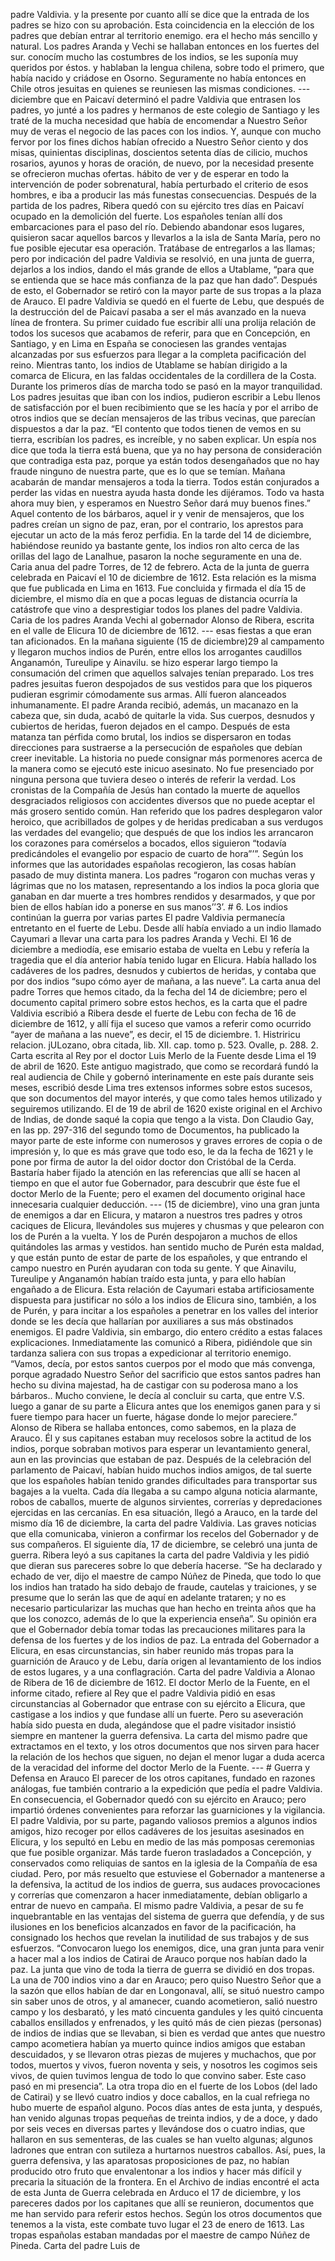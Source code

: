 padre Valdivia. y la presente por cuanto allí se dice que la entrada de los padres se hizo con su aprobación. Esta coincidencia en la elección de los padres que debían entrar al territorio enemigo. era el hecho más sencillo y natural. Los padres Aranda y Vechi se hallaban entonces en los fuertes del sur. conocím mucho las costumbres de los indios, se les suponía muy queridos por éstos. y hablaban la lengua chilena, sobre todo el primero, que había nacido y criádose en Osorno. Seguramente no había entonces en Chile otros jesuitas en quienes se reuniesen las mismas condiciones. --- diciembre que en Paicaví determinó el padre Valdivia que entrasen los padres, yo junté a los padres y hermanos de este colegio de Santiago y les traté de la mucha necesidad que había de encomendar a Nuestro Señor muy de veras el negocio de las paces con los indios. Y, aunque con mucho fervor por los fines dichos habían ofrecido a Nuestro Señor ciento y dos misas, quinientas disciplinas, doscientos setenta días de cilicio, muchos rosarios, ayunos y horas de oración, de nuevo, por la necesidad presente se ofrecieron muchas ofertas. hábito de ver y de esperar en todo la intervención de poder sobrenatural, había perturbado el criterio de esos hombres, e iba a producir las más funestas consecuencias. Después de la partida de los padres, Ribera quedó con su ejército tres días en Paicaví ocupado en la demolición del fuerte. Los españoles tenían allí dos embarcaciones para el paso del río. Debiendo abandonar esos lugares, quisieron sacar aquellos barcos y llevarlos a la isla de Santa María, pero no fue posible ejecutar esa operación. Tratábase de entregarlos a las llamas; pero por indicación del padre Valdivia se resolvió, en una junta de guerra, dejarlos a los indios, dando el más grande de ellos a Utablame, “para que se entienda que se hace más confianza de la paz que han dado”. Después de esto, el Gobernador se retiró con la mayor parte de sus tropas a la plaza de Arauco. El padre Valdivia se quedó en el fuerte de Lebu, que después de la destrucción del de Paicaví pasaba a ser el más avanzado en la nueva línea de frontera. Su primer cuidado fue escribir allí una prolija relación de todos los sucesos que acabamos de referir, para que en Concepción, en Santiago, y en Lima en España se conociesen las grandes ventajas alcanzadas por sus esfuerzos para llegar a la completa pacificación del reino. Mientras tanto, los indios de Utablame se habían dirigido a la comarca de Elicura, en las faldas occidentales de la cordillera de la Costa. Durante los primeros días de marcha todo se pasó en la mayor tranquilidad. Los padres jesuitas que iban con los indios, pudieron escribir a Lebu llenos de satisfacción por el buen recibimiento que se les hacía y por el arribo de otros indios que se decían mensajeros de las tribus vecinas, que parecían dispuestos a dar la paz. “El contento que todos tienen de vemos en su tierra, escribían los padres, es increíble, y no saben explicar. Un espía nos dice que toda la tierra está buena, que ya no hay persona de consideración que contradiga esta paz, porque ya están todos desengañados que no hay fraude ninguno de nuestra parte, que es lo que se temían. Mañana acabarán de mandar mensajeros a toda la tierra. Todos están conjurados a perder las vidas en nuestra ayuda hasta donde les dijéramos. Todo va hasta ahora muy bien, y esperamos en Nuestro Señor dará muy buenos fines.” Aquel contento de los bárbaros, aquel ir y venir de mensajeros, que los padres creían un signo de paz, eran, por el contrario, los aprestos para ejecutar un acto de la más feroz perfidia. En la tarde del 14 de diciembre, habiéndose reunido ya bastante gente, los indios ron alto cerca de las orillas del lago de Lanalhue, pasaron la noche seguramente en una de. Caria anua del padre Torres, de 12 de febrero. Acta de la junta de guerra celebrada en Paicaví el 10 de diciembre de 1612. Esta relación es la misma que fue publicada en Lima en 1613. Fue concluida y firmada el día 15 de diciembre, el mismo día en que a pocas leguas de distancia ocurría la catástrofe que vino a desprestigiar todos los planes del padre Valdivia. Caria de los padres Aranda Vechi al gobernador Alonso de Ribera, escrita en el valle de Elicura 10 de diciembre de 1612. --- esas fiestas a que eran tan aficionados. En la mañana siguiente (15 de diciembre)29 al campamento y llegaron muchos indios de Purén, entre ellos los arrogantes caudillos Anganamón, Tureulipe y Ainavilu. se hizo esperar largo tiempo la consumación del crimen que aquellos salvajes tenían preparado. Los tres padres jesuitas fueron despojados de sus vestidos para que los piqueros pudieran esgrimir cómodamente sus armas. Allí fueron alanceados inhumanamente. El padre Aranda recibió, además, un macanazo en la cabeza que, sin duda, acabó de quitarle la vida. Sus cuerpos, desnudos y cubiertos de heridas, fueron dejados en el campo. Después de esta matanza tan pérfida como brutal, los indios se dispersaron en todas direcciones para sustraerse a la persecución de españoles que debían creer inevitable. La historia no puede consignar más pormenores acerca de la manera como se ejecutó este inicuo asesinato. No fue presenciado por ninguna persona que tuviera deseo o interés de referir la verdad. Los cronistas de la Compañía de Jesús han contado la muerte de aquellos desgraciados religiosos con accidentes diversos que no puede aceptar el más grosero sentido común. Han referido que los padres desplegaron valor heroico, que acribillados de golpes y de heridas predicaban a sus verdugos las verdades del evangelio; que después de que los indios les arrancaron los corazones para comérselos a bocados, ellos siguieron “todavía predicándoles el evangelio por espacio de cuarto de hora”’”. Según los informes que las autoridades españolas recogieron, las cosas habían pasado de muy distinta manera. Los padres “rogaron con muchas veras y lágrimas que no los matasen, representando a los indios la poca gloria que ganaban en dar muerte a tres hombres rendidos y desarmados, y que por bien de ellos habían ido a ponerse en sus manos’’3’. # 6. Los indios continúan la guerra por varias partes El padre Valdivia permanecía entretanto en el fuerte de Lebu. Desde allí había enviado a un indio llamado Cayumari a llevar una carta para los padres Aranda y Vechi. El 16 de diciembre a mediodía, ese emisario estaba de vuelta en Lebu y refería la tragedia que el día anterior había tenido lugar en Elicura. Había hallado los cadáveres de los padres, desnudos y cubiertos de heridas, y contaba que por dos indios “supo cómo ayer de mañana, a las nueve”. La carta anua del padre Torres que hemos citado, da la fecha del 14 de diciembre; pero el documento capital primero sobre estos hechos, es la carta que el padre Valdivia escribió a Ribera desde el fuerte de Lebu con fecha de 16 de diciembre de 1612, y allí fija el suceso que vamos a referir como ocurrido “ayer de mañana a las nueve”, es decir, el 15 de diciembre. 1. Histriricu relacion. jULozano, obra citada, lib. XII. cap. tomo p. 523. Ovalle, p. 288. 2. Carta escrita al Rey por el doctor Luis Merlo de la Fuente desde Lima el 19 de abril de 1620. Este antiguo magistrado, que como se recordará fundó la real audiencia de Chile y gobernó interinamente en este país durante seis meses, escribió desde Lima tres extensos informes sobre estos sucesos, que son documentos del mayor interés, y que como tales hemos utilizado y seguiremos utilizando. El de 19 de abril de 1620 existe original en el Archivo de Indias, de donde saqué la copia que tengo a la vista. Don Claudio Gay, en las pp. 297-316 del segundo tomo de Documentos, ha publicado la mayor parte de este informe con numerosos y graves errores de copia o de impresión y, lo que es más grave que todo eso, le da la fecha de 1621 y le pone por firma de autor la del oidor doctor don Cristóbal de la Cerda. Bastaría haber fijado la atención en las referencias que allí se hacen al tiempo en que el autor fue Gobernador, para descubrir que éste fue el doctor Merlo de la Fuente; pero el examen del documento original hace innecesaria cualquier deducción. --- (15 de diciembre), vino una gran junta de enemigos a dar en Elicura, y mataron a nuestros tres padres y otros caciques de Elicura, llevándoles sus mujeres y chusmas y que pelearon con los de Purén a la vuelta. Y los de Purén despojaron a muchos de ellos quitándoles las armas y vestidos. han sentido mucho de Purén esta maldad, y que están punto de estar de parte de los españoles, y que entrando el campo nuestro en Purén ayudaran con toda su gente. Y que Ainavilu, Tureulipe y Anganamón habían traído esta junta, y para ello habían engañado a de Elicura. Esta relación de Cayumari estaba artificiosamente dispuesta para justificar no sólo a los indios de Elicura sino, también, a los de Purén, y para incitar a los españoles a penetrar en los valles del interior donde se les decía que hallarían por auxiliares a sus más obstinados enemigos. El padre Valdivia, sin embargo, dio entero crédito a estas falaces explicaciones. Inmediatamente las comunicó a Ribera, pidiéndole que sin tardanza saliera con sus tropas a expedicionar al territorio enemigo. “Vamos, decía, por estos santos cuerpos por el modo que más convenga, porque agradado Nuestro Señor del sacrificio que estos santos padres han hecho su divina majestad, ha de castigar con su poderosa mano a los bárbaros.. Mucho conviene, le decía al concluir su carta, que entre V.S. luego a ganar de su parte a Elicura antes que los enemigos ganen para y si fuere tiempo para hacer un fuerte, hágase donde lo mejor pareciere.” Alonso de Ribera se hallaba entonces, como sabemos, en la plaza de Arauco. Él y sus capitanes estaban muy recelosos sobre la actitud de los indios, porque sobraban motivos para esperar un levantamiento general, aun en las provincias que estaban de paz. Después de la celebración del parlamento de Paicaví, habían huido muchos indios amigos, de tal suerte que los españoles habían tenido grandes dificultades para transportar sus bagajes a la vuelta. Cada día llegaba a su campo alguna noticia alarmante, robos de caballos, muerte de algunos sirvientes, correrías y depredaciones ejercidas en las cercanías. En esa situación, llegó a Arauco, en la tarde del mismo día 16 de diciembre, la carta del padre Valdivia. Las graves noticias que ella comunicaba, vinieron a confirmar los recelos del Gobernador y de sus compañeros. El siguiente día, 17 de diciembre, se celebró una junta de guerra. Ribera leyó a sus capitanes la carta del padre Valdivia y les pidió que dieran sus pareceres sobre lo que debería hacerse. “Se ha declarado y echado de ver, dijo el maestre de campo Núñez de Pineda, que todo lo que los indios han tratado ha sido debajo de fraude, cautelas y traiciones, y se presume que lo serán las que de aquí en adelante trataren; y no es necesario particularizar las muchas que han hecho en treinta años que ha que los conozco, además de lo que la experiencia enseña”. Su opinión era que el Gobernador debía tomar todas las precauciones militares para la defensa de los fuertes y de los indios de paz. La entrada del Gobernador a Elicura, en esas circunstancias, sin haber reunido más tropas para la guarnición de Arauco y de Lebu, daría origen al levantamiento de los indios de estos lugares, y a una conflagración. Carta del padre Valdivia a Alonao de Ribera de 16 de diciembre de 1612. El doctor Merlo de la Fuente, en el informe citado, refiere al Rey que el padre Valdivia pidió en esas circunstancias al Gobernador que entrase con su ejército a Elicura, que castigase a los indios y que fundase allí un fuerte. Pero su aseveración había sido puesta en duda, alegándose que el padre visitador insistió siempre en mantener la guerra defensiva. La carta del mismo padre que extractamos en el texto, y los otros documentos que nos sirven para hacer la relación de los hechos que siguen, no dejan el menor lugar a duda acerca de la veracidad del informe del doctor Merlo de la Fuente. --- # Guerra y Defensa en Arauco El parecer de los otros capitanes, fundado en razones análogas, fue también contrario a la expedición que pedía el padre Valdivia. En consecuencia, el Gobernador quedó con su ejército en Arauco; pero impartió órdenes convenientes para reforzar las guarniciones y la vigilancia. El padre Valdivia, por su parte, pagando valiosos premios a algunos indios amigos, hizo recoger por ellos cadáveres de los jesuitas asesinados en Elicura, y los sepultó en Lebu en medio de las más pomposas ceremonias que fue posible organizar. Más tarde fueron trasladados a Concepción, y conservados como reliquias de santos en la iglesia de la Compañía de esa ciudad. Pero, por más resuelto que estuviese el Gobernador a mantenerse a la defensiva, la actitud de los indios de guerra, sus audaces provocaciones y correrías que comenzaron a hacer inmediatamente, debían obligarlo a entrar de nuevo en campaña. El mismo padre Valdivia, a pesar de su fe inquebrantable en las ventajas del sistema de guerra que defendía, y de sus ilusiones en los beneficios alcanzados en favor de la pacificación, ha consignado los hechos que revelan la inutilidad de sus trabajos y de sus esfuerzos. “Convocaron luego los enemigos, dice, una gran junta para venir a hacer mal a los indios de Catirai de Arauco porque nos habían dado la paz. La junta que vino de toda la tierra de guerra se dividió en dos tropas. La una de 700 indios vino a dar en Arauco; pero quiso Nuestro Señor que a la sazón que ellos habían de dar en Longonaval, allí, se situó nuestro campo sin saber unos de otros, y al amanecer, cuando acometieron, salió nuestro campo y los desbarató, y les mató cincuenta gandules y les quitó cincuenta caballos ensillados y enfrenados, y les quitó más de cien piezas (personas) de indios de indias que se llevaban, si bien es verdad que antes que nuestro campo acometiera habían ya muerto quince indios amigos que estaban descuidados, y se llevaron otras piezas de mujeres y muchachos, que por todos, muertos y vivos, fueron noventa y seis, y nosotros les cogimos seis vivos, de quien tuvimos lengua de todo lo que convino saber. Este caso pasó en mi presencia”. La otra tropa dio en el fuerte de los Lobos (del lado de Catirai) y se llevó cuatro indios y doce caballos, en la cual refriega no hubo muerte de español alguno. Pocos días antes de esta junta, y después, han venido algunas tropas pequeñas de treinta indios, y de a doce, y dado por seis veces en diversas partes y llevándose dos o cuatro indias, que hallaron en sus sementeras, de las cuales se han vuelto algunas; algunos ladrones que entran con sutileza a hurtarnos nuestros caballos. Así, pues, la guerra defensiva, y las aparatosas proposiciones de paz, no habían producido otro fruto que envalentonar a los indios y hacer más difícil y precaria la situación de la frontera. En el Archivo de indias encontré el acta de esta Junta de Guerra celebrada en Arduco el 17 de diciembre, y los pareceres dados por los capitanes que allí se reunieron, documentos que me han servido para referir estos hechos. Según los otros documentos que tenemos a la vista, este combate tuvo lugar el 23 de enero de 1613. Las tropas españolas estaban mandadas por el maestre de campo Núñez de Pineda. Carta del padre Luis de